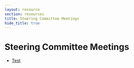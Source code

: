```yaml
---
layout: resource
section: resources
title: Steering Committee Meetings
hide_title: true
---
```


# Steering Committee Meetings

- [Test](files/test/)

